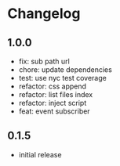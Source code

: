 # Changelog

## 1.0.0

- fix: sub path url
- chore: update dependencies
- test: use nyc test coverage
- refactor: css append
- refactor: list files index
- refactor: inject script
- feat: event subscriber

## 0.1.5

- initial release
